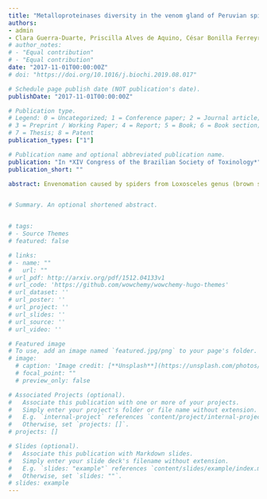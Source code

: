 ```yaml
---
title: "Metalloproteinases diversity in the venom gland of Peruvian spider Loxosceles laeta revealed by transcriptome analysis"
authors:
- admin
- Clara Guerra-Duarte, Priscilla Alves de Aquino, César Bonilla Ferreyra, Evanguedes Kalapothakis, Carlos Chávez-Olórtegui
# author_notes:
# - "Equal contribution"
# - "Equal contribution"
date: "2017-11-01T00:00:00Z"
# doi: "https://doi.org/10.1016/j.biochi.2019.08.017"

# Schedule page publish date (NOT publication's date).
publishDate: "2017-11-01T00:00:00Z"

# Publication type.
# Legend: 0 = Uncategorized; 1 = Conference paper; 2 = Journal article;
# 3 = Preprint / Working Paper; 4 = Report; 5 = Book; 6 = Book section;
# 7 = Thesis; 8 = Patent
publication_types: ["1"]

# Publication name and optional abbreviated publication name.
publication: "In *XIV Congress of the Brazilian Society of Toxinology*"
publication_short: ""

abstract: Envenomation caused by spiders from Loxosceles genus (brown spiders) is a worldwide public health problem. Loxosceles venom is composed by several toxins, responsible for dermonecrotic, hemorrhagic and edematogenic effects. In Peru, L. laeta is considered the most medically relevant species. A family of metalloproteases, also named astacin-like proteins, was described in Loxosceles venom with great importance for hemostatic disorders in natural and experimental envenomations. The next generation sequencing has the power to generate much greater information than before, so its necessary to use in the analysis of venom complexes. The present work aimed to describe the metalloproteinases content found in Peruvian Loxosceles laeta venom gland transcriptome through next generation sequencing and to compare these sequences with other previously described spider metalloproteinases. Results obtained in this work represent the first landscape of components of a Peruvian spider venom gland, revealing the complexity of molecules expressed in this tissue, with great potential for future uses in medical and evolutionary studies.


# Summary. An optional shortened abstract.


# tags:
# - Source Themes
# featured: false

# links:
# - name: ""
#   url: ""
# url_pdf: http://arxiv.org/pdf/1512.04133v1
# url_code: 'https://github.com/wowchemy/wowchemy-hugo-themes'
# url_dataset: ''
# url_poster: ''
# url_project: ''
# url_slides: ''
# url_source: ''
# url_video: ''

# Featured image
# To use, add an image named `featured.jpg/png` to your page's folder. 
# image:
  # caption: 'Image credit: [**Unsplash**](https://unsplash.com/photos/jdD8gXaTZsc)'
  # focal_point: ""
  # preview_only: false

# Associated Projects (optional).
#   Associate this publication with one or more of your projects.
#   Simply enter your project's folder or file name without extension.
#   E.g. `internal-project` references `content/project/internal-project/index.md`.
#   Otherwise, set `projects: []`.
# projects: []

# Slides (optional).
#   Associate this publication with Markdown slides.
#   Simply enter your slide deck's filename without extension.
#   E.g. `slides: "example"` references `content/slides/example/index.md`.
#   Otherwise, set `slides: ""`.
# slides: example
---
```

